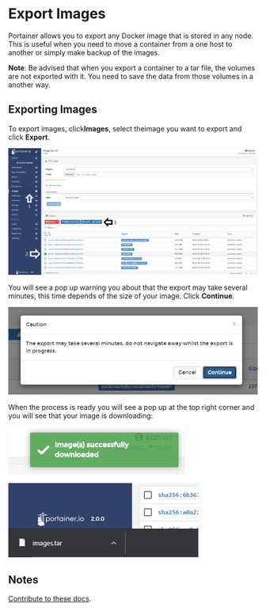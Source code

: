 # Export Images

Portainer allows you to export any Docker image that is stored in any node. This is useful when you need to move a container from a one host to another or simply make backup of the images. 

<b>Note</b>: Be advised that when you export a container to a tar file, the volumes are not exported with it. You need to save the data from those volumes in a another way.

## Exporting Images

To export images, click<b>Images</b>, select theimage</b> you want to export and click <b>Export</b>.

![export](assets/export-1.png)

You will see a pop up warning you about that the export may take several minutes, this time depends of the size of your image. Click <b>Continue</b>.

![export](assets/export-2.png)

When the process is ready you will see a pop up at the top right corner and you will see that your image is downloading:

![export](assets/export-3.png)

![export](assets/export-4.png)

## Notes

[Contribute to these docs](https://github.com/portainer/portainer-docs/blob/master/contributing.md).